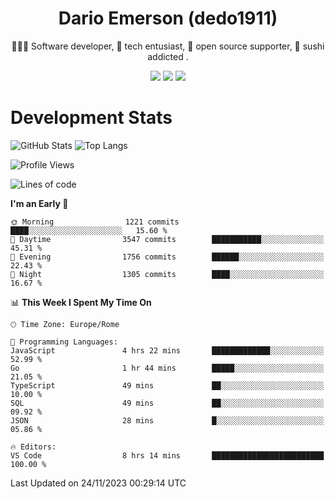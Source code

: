 <div align="center">
  
# Dario Emerson (dedo1911)
👨🏼‍💻 Software developer, 🔧 tech entusiast, 🙌 open source supporter, 🍣 sushi addicted .

[![](https://img.shields.io/badge/-Linkedin-informational?style=for-the-badge&logo=linkedin&logoColor=white&color=2867B2)](http://linkedin.com/in/dedo1911)
[![](https://img.shields.io/badge/-Telegram-informational?style=for-the-badge&logo=telegram&logoColor=white&color=0088cc)](https://t.me/dedo1911)
[![](https://img.shields.io/badge/-Facebook-informational?style=for-the-badge&logo=facebook&logoColor=white&color=3b5998)](https://fb.com/dedo1911)

</div>

# Development Stats

![GitHub Stats](https://github-readme-stats.vercel.app/api?username=dedo1911&hide=&count_private=true&title_color=84cc16&text_color=ffffff&icon_color=84cc16&bg_color=1c1917&hide_border=true&border_radius=0&show_icons=true)
![Top Langs](https://github-readme-stats.vercel.app/api/top-langs/?username=dedo1911&theme=chartreuse-dark&layout=compact)

<!--START_SECTION:waka-->
![Profile Views](http://img.shields.io/badge/Profile%20Views-7-blue)

![Lines of code](https://img.shields.io/badge/From%20Hello%20World%20I%27ve%20Written-1.8%20million%20lines%20of%20code-blue)

**I'm an Early 🐤** 

```text
🌞 Morning                1221 commits        ████░░░░░░░░░░░░░░░░░░░░░   15.60 % 
🌆 Daytime                3547 commits        ███████████░░░░░░░░░░░░░░   45.31 % 
🌃 Evening                1756 commits        ██████░░░░░░░░░░░░░░░░░░░   22.43 % 
🌙 Night                  1305 commits        ████░░░░░░░░░░░░░░░░░░░░░   16.67 % 
```


📊 **This Week I Spent My Time On** 

```text
🕑︎ Time Zone: Europe/Rome

💬 Programming Languages: 
JavaScript               4 hrs 22 mins       █████████████░░░░░░░░░░░░   52.99 % 
Go                       1 hr 44 mins        █████░░░░░░░░░░░░░░░░░░░░   21.05 % 
TypeScript               49 mins             ██░░░░░░░░░░░░░░░░░░░░░░░   10.00 % 
SQL                      49 mins             ██░░░░░░░░░░░░░░░░░░░░░░░   09.92 % 
JSON                     28 mins             █░░░░░░░░░░░░░░░░░░░░░░░░   05.86 % 

🔥 Editors: 
VS Code                  8 hrs 14 mins       █████████████████████████   100.00 % 
```


 Last Updated on 24/11/2023 00:29:14 UTC
<!--END_SECTION:waka-->

<!--
**dedo1911/dedo1911** is a ✨ _special_ ✨ repository because its `README.md` (this file) appears on your GitHub profile.

Here are some ideas to get you started:

- 🔭 I’m currently working on ...
- 🌱 I’m currently learning ...
- 👯 I’m looking to collaborate on ...
- 🤔 I’m looking for help with ...
- 💬 Ask me about ...
- 📫 How to reach me: ...
- 😄 Pronouns: ...
- ⚡ Fun fact: ...
-->
